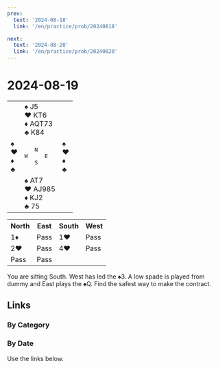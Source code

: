 ```yaml
---
prev:
  text: '2024-08-18'
  link: '/en/practice/prob/20240818'

next:
  text: '2024-08-20'
  link: '/en/practice/prob/20240820'
---
```


# 2024-08-19

<table class="deal">
	<tr>
		<td></td>
		<td>♠ J5<br>♥ KT6<br>♦ AQT73<br>♣ K84</td>
		<td></td>
	</tr>
	<tr>
		<td>♠ <br>♥ <br>♦ <br>♣ </td>
		<td><pre>   N<br>W     E<br>   S</pre></td>
		<td>♠ <br>♥ <br>♦ <br>♣ </td>
	</tr>
	<tr>
		<td></td>
		<td>♠ AT7<br>♥ AJ985<br>♦ KJ2<br>♣ 75</td>
		<td></td>
	</tr>
</table>

<table class="auction">
	<tr>
		<th>North</th>
		<th>East</th>
		<th>South</th>
		<th>West</th>
	</tr>
	<tr>
		<td>1♦</td>
		<td>Pass</td>
		<td>1♥</td>
		<td>Pass</td>
	</tr>
	<tr>
		<td>2♥</td>
		<td>Pass</td>
		<td>4♥</td>
		<td>Pass</td>
	</tr>
	<tr>
		<td>Pass</td>
		<td>Pass</td>
		<td></td>
		<td></td>
	</tr>
</table>

You are sitting South. West has led the ♠3. A low spade is played from dummy and East plays the ♠Q. Find the safest way to make the contract.

## Links

[<Badge type="tip" text="Check Solution"/>](/en/learning/prob/20240819)

### By Category

[<Badge type="tip" text="<--"/>](/en/practice/prob/20240816)
[<Badge type="tip" text="Calendar"/>](/en/practice/calendar/202408)
[<Badge type="tip" text="-->"/>](/en/practice/prob/20240822)

### By Date

Use the links below.
